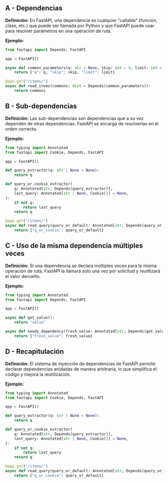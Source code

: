 ## A - Dependencias

**Definición:** En FastAPI, una dependencia es cualquier "callable" (función, clase, etc.) que puede ser llamada por Python y que FastAPI puede usar para resolver parámetros en una operación de ruta.

**Ejemplo:**

```python
from fastapi import Depends, FastAPI

app = FastAPI()

async def common_parameters(q: str = None, skip: int = 0, limit: int = 100):
    return {"q": q, "skip": skip, "limit": limit}

@app.get("/items/")
async def read_items(commons: dict = Depends(common_parameters)):
    return commons
```

## B - Sub-dependencias

**Definición:** Las sub-dependencias son dependencias que a su vez dependen de otras dependencias. FastAPI se encarga de resolverlas en el orden correcto.

**Ejemplo:**

```python
from typing import Annotated
from fastapi import Cookie, Depends, FastAPI

app = FastAPI()

def query_extractor(q: str | None = None):
    return q

def query_or_cookie_extractor(
    q: Annotated[str, Depends(query_extractor)],
    last_query: Annotated[str | None, Cookie()] = None,
):
    if not q:
        return last_query
    return q

@app.get("/items/")
async def read_query(query_or_default: Annotated[str, Depends(query_or_cookie_extractor)]):
    return {"q_or_cookie": query_or_default}
```

## C - Uso de la misma dependencia múltiples veces

**Definición:** Si una dependencia se declara múltiples veces para la misma operación de ruta, FastAPI la llamará solo una vez por solicitud y reutilizará el valor devuelto.

**Ejemplo:**

```python
from typing import Annotated
from fastapi import Depends, FastAPI

app = FastAPI()

async def get_value():
    return "value"

async def needy_dependency(fresh_value: Annotated[str, Depends(get_value, use_cache=False)]):
    return {"fresh_value": fresh_value}
```

## D - Recapitulación

**Definición:** El sistema de inyección de dependencias de FastAPI permite declarar dependencias anidadas de manera arbitraria, lo que simplifica el código y mejora la reutilización.

**Ejemplo:**

```python
from typing import Annotated
from fastapi import Cookie, Depends, FastAPI

app = FastAPI()

def query_extractor(q: str | None = None):
    return q

def query_or_cookie_extractor(
    q: Annotated[str, Depends(query_extractor)],
    last_query: Annotated[str | None, Cookie()] = None,
):
    if not q:
        return last_query
    return q

@app.get("/items/")
async def read_query(query_or_default: Annotated[str, Depends(query_or_cookie_extractor)]):
    return {"q_or_cookie": query_or_default}
```
